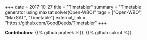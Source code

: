 +++
date = 2017-10-27
title = "Timetabler"
summary = "Timetable generator using maxsat solver(Open-WBO)"
tags = ["Open-WBO", "MaxSAT", "Timetable"]
external_link = "https://github.com/GoodDeeds/Timetabler"
+++

**Contributors:**
{{% github prateek %}},
{{% github sukrut %}}
